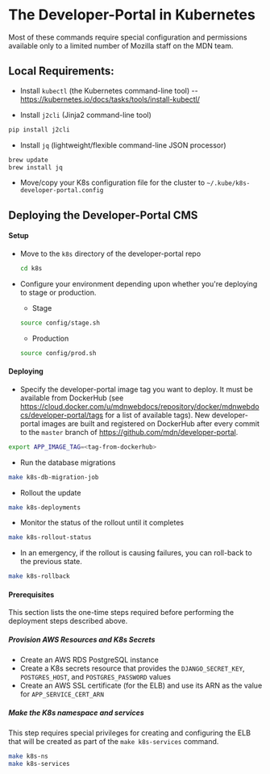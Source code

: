 # The Developer-Portal in Kubernetes

Most of these commands require special configuration and permissions available only to a limited number of Mozilla staff on the MDN team.

## Local Requirements:

- Install `kubectl` (the Kubernetes command-line tool) -- https://kubernetes.io/docs/tasks/tools/install-kubectl/


- Install `j2cli` (Jinja2 command-line tool)
```sh
pip install j2cli
```

- Install `jq` (lightweight/flexible command-line JSON processor)
```sh
brew update
brew install jq
```

- Move/copy your K8s configuration file for the cluster to `~/.kube/k8s-developer-portal.config`

## Deploying the Developer-Portal CMS

#### Setup

- Move to the `k8s` directory of the developer-portal repo
  ```sh
  cd k8s
  ```

- Configure your environment depending upon whether you're deploying to stage or production.

    - Stage
    ```sh
    source config/stage.sh
    ```
    - Production
    ```sh
    source config/prod.sh
    ```

#### Deploying

- Specify the developer-portal image tag you want to deploy. It must be available from DockerHub (see https://cloud.docker.com/u/mdnwebdocs/repository/docker/mdnwebdocs/developer-portal/tags for a list of available tags). New developer-portal images are built and registered on DockerHub after every commit to the `master` branch of https://github.com/mdn/developer-portal.
```sh
export APP_IMAGE_TAG=<tag-from-dockerhub>
```

- Run the database migrations
```sh
make k8s-db-migration-job
```

- Rollout the update
```sh
make k8s-deployments
```

- Monitor the status of the rollout until it completes
```sh
make k8s-rollout-status
```

- In an emergency, if the rollout is causing failures, you can roll-back to the previous state.
```sh
make k8s-rollback
```

#### Prerequisites

This section lists the one-time steps required before performing the deployment steps described above.

##### Provision AWS Resources and K8s Secrets
- Create an AWS RDS PostgreSQL instance
- Create a K8s secrets resource that provides the `DJANGO_SECRET_KEY`, `POSTGRES_HOST`, and `POSTGRES_PASSWORD` values
- Create an AWS SSL certificate (for the ELB) and use its ARN as the value for `APP_SERVICE_CERT_ARN`

##### Make the K8s namespace and services

This step requires special privileges for creating and configuring the ELB that will be created as part of the `make k8s-services` command.

```sh
make k8s-ns
make k8s-services
```
